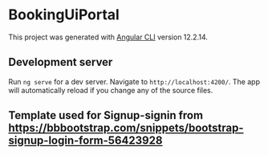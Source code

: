 # BookingUiPortal

This project was generated with [Angular CLI](https://github.com/angular/angular-cli) version 12.2.14.

## Development server

Run `ng serve` for a dev server. Navigate to `http://localhost:4200/`. The app will automatically reload if you change any of the source files.



## Template used for Signup-signin  from https://bbbootstrap.com/snippets/bootstrap-signup-login-form-56423928
